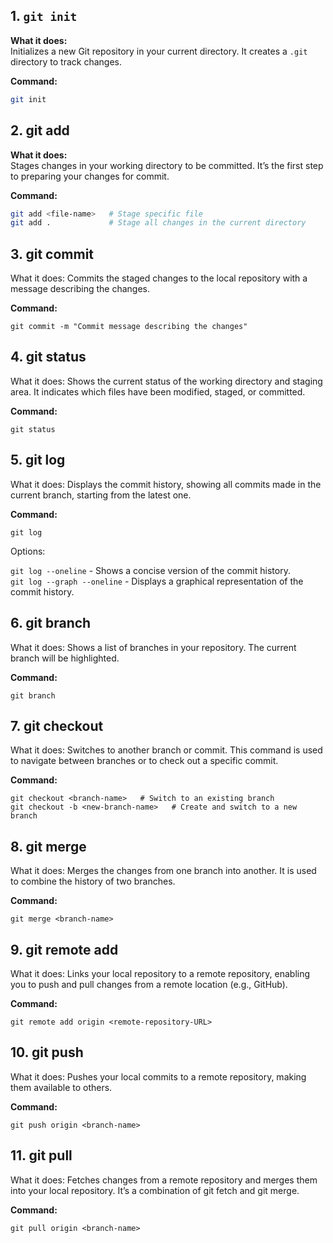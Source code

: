 ## 1. `git init`
**What it does:**  
Initializes a new Git repository in your current directory. It creates a `.git` directory to track changes.

**Command:**
```bash
git init
```

## 2. git add

**What it does:**  
Stages changes in your working directory to be committed. It’s the first step to preparing your changes for commit.

**Command:**
```bash
git add <file-name>   # Stage specific file
git add .             # Stage all changes in the current directory
```

## 3. git commit

What it does:
Commits the staged changes to the local repository with a message describing the changes.

**Command:**
```
git commit -m "Commit message describing the changes"
```

## 4. git status

What it does:
Shows the current status of the working directory and staging area. It indicates which files have been modified, staged, or committed.

**Command:**
```
git status
```

## 5. git log

What it does:
Displays the commit history, showing all commits made in the current branch, starting from the latest one.

**Command:**
```
git log
```
Options:  
    
`git log --oneline` - Shows a concise version of the commit history.   
`git log --graph --oneline` - Displays a graphical representation of the commit history.  

## 6. git branch

What it does:
Shows a list of branches in your repository. The current branch will be highlighted.

**Command:**
```
git branch
```

## 7. git checkout

What it does:
Switches to another branch or commit. This command is used to navigate between branches or to check out a specific commit.

**Command:**
```
git checkout <branch-name>   # Switch to an existing branch
git checkout -b <new-branch-name>   # Create and switch to a new branch
```

## 8. git merge

What it does:
Merges the changes from one branch into another. It is used to combine the history of two branches.

**Command:**
```
git merge <branch-name>
```

## 9. git remote add

What it does:
Links your local repository to a remote repository, enabling you to push and pull changes from a remote location (e.g., GitHub).

**Command:**
```
git remote add origin <remote-repository-URL>
```

## 10. git push

What it does:
Pushes your local commits to a remote repository, making them available to others.

**Command:**
```
git push origin <branch-name>
```

## 11. git pull

What it does:
Fetches changes from a remote repository and merges them into your local repository. It’s a combination of git fetch and git merge.

**Command:**
```
git pull origin <branch-name>
```